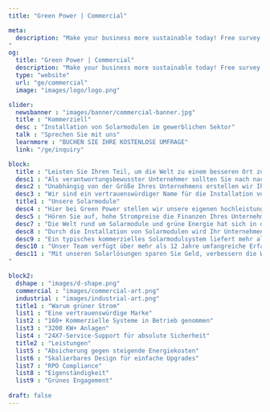 ```yaml
---
title: "Green Power | Commercial"

meta:
  description: "Make your business more sustainable today! Free survey! Save money and cut emissions - turnkey Solar solutions. Up to 25 years warranty on Solar Panels for your business.
"
og:
  title: "Green Power | Commercial"
  description: "Make your business more sustainable today! Free survey! Save money and cut emissions - turnkey Solar solutions. Up to 25 years warranty on Solar Panels for your business." 
  type: "website"
  url: "ge/commercial"
  image: "images/logo/logo.png"

slider:
  newsbanner : "images/banner/commercial-banner.jpg"
  title : "Kommerziell"
  desc : "Installation von Solarmodulen im gewerblichen Sektor"
  talk : "Sprechen Sie mit uns"
  learnmore : "BUCHEN SIE IHRE KOSTENLOSE UMFRAGE"
  link: "/ge/inquiry"

block:
  title : "Leisten Sie Ihren Teil, um die Welt zu einem besseren Ort zu machen."
  desc1 : "Als verantwortungsbewusster Unternehmer sollten Sie nach nachhaltigen Alternativen zu Ihrem derzeitigen Energieversorger suchen. Im Gegenzug werden Ihre Energierechnungen niedriger und Ihr öffentliches Image wird höher sein."
  desc2 : "Unabhängig von der Größe Ihres Unternehmens erstellen wir Ihnen ein vollständig personalisiertes Angebot, das Ihren spezifischen Anforderungen entspricht."
  desc3 : "Wir sind ein vertrauenswürdiger Name für die Installation von Solarmodulen für gewerbliche Gebäude auf den Balearen und auf dem spanischen Festland, einschließlich; Hotels, Schulen, Bauernhöfe, Regierungsgebäude und Einzelhandelsentwicklungen. Sichern Sie sich Ihre Zukunftsenergie mit unseren hocheffizienten Solarmodulen und nutzen Sie noch heute kostenlose grüne Energie."
  title1 : "Unsere Solarmodule"
  desc4 : "Hier bei Green Power stellen wir unsere eigenen hochleistungsfähigen Solarmodule mit der Marke Carbon Free her. Carbon Free verwendet die neueste Technologie und ist stolz auf seine Präzisionsfertigung, die durch die hochwertigsten TÜV-Zertifizierungen unterstützt wird, und bietet eine zuverlässigere und stabilere Stromerzeugung mit weniger Schatteneffekt und höherer Ausgangsenergie - alles mit 25 Jahren Garantie."
  desc5 : "Hören Sie auf, hohe Strompreise die Finanzen Ihres Unternehmens belasten zu lassen. Tausende von Unternehmen in ganz Spanien haben auf Solarenergie umgestellt, um ihren Betrieb mit Strom zu versorgen. Wir sind Solar-PV-Experten und stehen Ihnen bei jedem Schritt zur Seite, um Ihnen branchenführende Beratung und freundliche Schulung sowie schnelle, qualitativ hochwertige Installationen zu bieten."
  desc7 : "Die Welt rund um Solarmodule und grüne Energie hat sich in den letzten 10 Jahren drastisch verändert. Was als Nische und experimentell galt, wird heute als Mainstream eingestuft – was die Preise senkt und die Zuverlässigkeit erhöht."
  desc8 : "Durch die Installation von Solarmodulen wird Ihr Unternehmen von den schwankenden Stromtarifen nicht beeinträchtigt, Ihr Unternehmen bleibt immun gegen Schwankungen, mit einem System, das kontinuierlich saubere Energie erzeugt."
  desc9 : "Ein typisches kommerzielles Solarmodulsystem liefert mehr als 25 Jahre lang kostenlosen Strom, erzielt eine Rendite von bis zu 20 % pro Jahr und amortisiert die Installationskosten innerhalb von etwa 5 Jahren."
  desc10 : "Unser Team verfügt über mehr als 12 Jahre umfangreiche Erfahrung im Bereich der erneuerbaren Energien und arbeitet mit Unternehmen wie Tesla, Renault, Nissan und British Gas zusammen. Wir können Ihr Unternehmen mit grünen Energielösungen transformieren. Wir können Ihrem Unternehmen dabei helfen, die Kapitalrendite zu steigern, die Energiekosten effektiv zu senken und gleichzeitig Nachhaltigkeitsziele zu erreichen."
  desc11 : "Mit unseren Solarlösungen sparen Sie Geld, verbessern die Widerstandsfähigkeit und reduzieren Emissionen – Sie gewinnen mehr Stabilität bei Ihren Energiekosten und Kontrolle über Ihr Unternehmen. Kontaktieren Sie Green Power <b>+34 651 720 792</b> für eine kostenlose und unverbindliche Umfrage.
"

block2:
  dshape : "images/d-shape.png"
  commercial : "images/commercial-art.png"
  industrial : "images/industrial-art.png"
  title1 : "Warum grüner Strom"
  list1 : "Eine vertrauenswürdige Marke"
  list2 : "160+ Kommerzielle Systeme in Betrieb genommen"
  list3 : "3200 KW+ Anlagen"
  list4 : "24X7-Service-Support für absolute Sicherheit"
  title2 : "Leistungen"
  list5 : "Absicherung gegen steigende Energiekosten"
  list6 : "Skalierbares Design für einfache Upgrades"
  list7 : "RPO Compliance"
  list8 : "Eigenständigkeit"
  list9 : "Grünes Engagement"
    
draft: false
---
```

